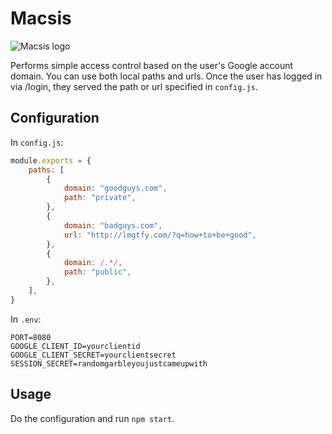 # Macsis
![Macsis logo](https://user-images.githubusercontent.com/1752365/29924942-5fbd3a74-8e67-11e7-9459-349854707141.png?raw=true)

Performs simple access control based on the user's Google account domain.
You can use both local paths and urls. Once the user has logged in via /login,
they served the path or url specified in `config.js`.

## Configuration

In `config.js`:
```javascript
module.exports = {
    paths: [
        {
            domain: "goodguys.com",
            path: "private",
        },
        {
            domain: "badguys.com",
            url: "http://lmgtfy.com/?q=how+to+be+good",
        },
        {
            domain: /.*/,
            path: "public",
        },
    ],
}
```

In `.env`:
```
PORT=8080
GOOGLE_CLIENT_ID=yourclientid
GOOGLE_CLIENT_SECRET=yourclientsecret
SESSION_SECRET=randomgarbleyoujustcameupwith
```

## Usage

Do the configuration and run `npm start`.
